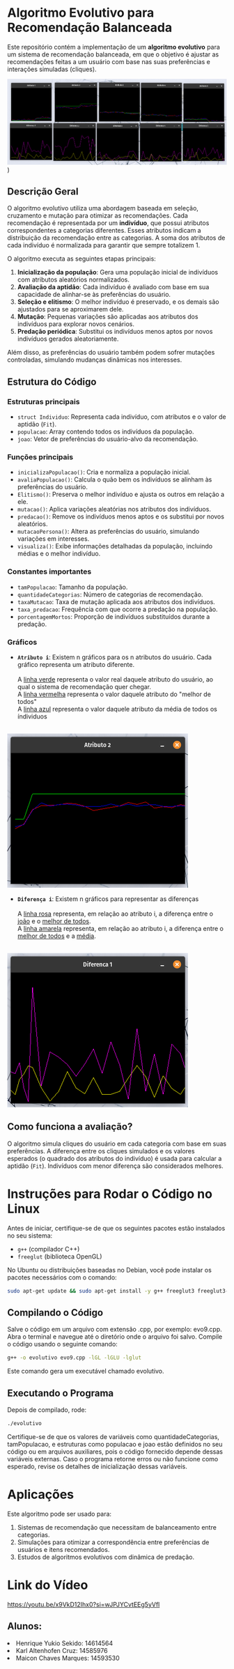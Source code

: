 # Algoritmo Evolutivo para Recomendação Balanceada

Este repositório contém a implementação de um **algoritmo evolutivo** para um sistema de recomendação balanceada, em que o objetivo é ajustar as recomendações feitas a um usuário com base nas suas preferências e interações simuladas (cliques).

![Descrição da Imagem](https://github.com/MaiconChavesMarques/Algoritmo-Evolutivo-para-Otimizacao-de-Recomendacao/blob/main/Imagens/Captura%20de%20tela%20de%202024-12-11%2016-48-30.png))

## Descrição Geral

O algoritmo evolutivo utiliza uma abordagem baseada em seleção, cruzamento e mutação para otimizar as recomendações. Cada recomendação é representada por um **indivíduo**, que possui atributos correspondentes a categorias diferentes. Esses atributos indicam a distribuição da recomendação entre as categorias. A soma dos atributos de cada indivíduo é normalizada para garantir que sempre totalizem 1.

O algoritmo executa as seguintes etapas principais:

1. **Inicialização da população**: Gera uma população inicial de indivíduos com atributos aleatórios normalizados.
2. **Avaliação da aptidão**: Cada indivíduo é avaliado com base em sua capacidade de alinhar-se às preferências do usuário.
3. **Seleção e elitismo**: O melhor indivíduo é preservado, e os demais são ajustados para se aproximarem dele.
4. **Mutação**: Pequenas variações são aplicadas aos atributos dos indivíduos para explorar novos cenários.
5. **Predação periódica**: Substitui os indivíduos menos aptos por novos indivíduos gerados aleatoriamente.

Além disso, as preferências do usuário também podem sofrer mutações controladas, simulando mudanças dinâmicas nos interesses.

## Estrutura do Código

### Estruturas principais
- `struct Individuo`: Representa cada indivíduo, com atributos e o valor de aptidão (`Fit`).
- `populacao`: Array contendo todos os indivíduos da população.
- `joao`: Vetor de preferências do usuário-alvo da recomendação.

### Funções principais
- `inicializaPopulacao()`: Cria e normaliza a população inicial.
- `avaliaPopulacao()`: Calcula o quão bem os indivíduos se alinham às preferências do usuário.
- `Elitismo()`: Preserva o melhor indivíduo e ajusta os outros em relação a ele.
- `mutacao()`: Aplica variações aleatórias nos atributos dos indivíduos.
- `predacao()`: Remove os indivíduos menos aptos e os substitui por novos aleatórios.
- `mutacaoPersona()`: Altera as preferências do usuário, simulando variações em interesses.
- `visualiza()`: Exibe informações detalhadas da população, incluindo médias e o melhor indivíduo.

### Constantes importantes
- `tamPopulacao`: Tamanho da população.
- `quantidadeCategorias`: Número de categorias de recomendação.
- `taxaMutacao`: Taxa de mutação aplicada aos atributos dos indivíduos.
- `taxa_predacao`: Frequência com que ocorre a predação na população.
- `porcentagemMortos`: Proporção de indivíduos substituídos durante a predação.

### Gráficos
- <strong>`Atributo i`</strong>: Existem n gráficos para os n atributos do usuário. Cada gráfico representa um atributo diferente.<br><br>
A <ins>linha verde</ins> representa o valor real daquele atributo do usuário, ao qual o sistema de recomendação quer chegar. <br> 
A <ins>linha vermelha</ins> representa o valor daquele atributo do "melhor de todos" <br>
A <ins>linha azul</ins> representa o valor daquele atributo da média de todos os índividuos <br><br>

![Descrição da Imagem](https://github.com/MaiconChavesMarques/Algoritmo-Evolutivo-para-Otimizacao-de-Recomendacao/blob/main/Imagens/Captura%20de%20tela%20de%202024-12-11%2017-10-25.png)

- <strong>`Diferença i`</strong>: Existem n gráficos para representar as diferenças<br><br>
A <ins>linha rosa</ins> representa, em relação ao atributo i,  a diferença entre o <ins>joão</ins> e o <ins>melhor de todos</ins>.<br>
A <ins>linha amarela</ins> representa, em relação ao atributo i, a diferença entre o <ins>melhor de todos</ins> e a <ins> média</ins>.<br><br>

![Descrição da Imagem](https://github.com/MaiconChavesMarques/Algoritmo-Evolutivo-para-Otimizacao-de-Recomendacao/blob/main/Imagens/Captura%20de%20tela%20de%202024-12-11%2017-11-40.png)

## Como funciona a avaliação?

O algoritmo simula cliques do usuário em cada categoria com base em suas preferências. A diferença entre os cliques simulados e os valores esperados (o quadrado dos atributos do indivíduo) é usada para calcular a aptidão (`Fit`). Indivíduos com menor diferença são considerados melhores.

# Instruções para Rodar o Código no Linux

Antes de iniciar, certifique-se de que os seguintes pacotes estão instalados no seu sistema:
- `g++` (compilador C++)
- `freeglut` (biblioteca OpenGL)

No Ubuntu ou distribuições baseadas no Debian, você pode instalar os pacotes necessários com o comando:
```bash
sudo apt-get update && sudo apt-get install -y g++ freeglut3 freeglut3-dev
```
## Compilando o Código

Salve o código em um arquivo com extensão .cpp, por exemplo: evo9.cpp.
Abra o terminal e navegue até o diretório onde o arquivo foi salvo.
Compile o código usando o seguinte comando:

```bash
g++ -o evolutivo evo9.cpp -lGL -lGLU -lglut
```
Este comando gera um executável chamado evolutivo.

## Executando o Programa

Depois de compilado, rode:
```bash
./evolutivo
```
Certifique-se de que os valores de variáveis como quantidadeCategorias, tamPopulacao, e estruturas como populacao e joao estão definidos no seu código ou em arquivos auxiliares, pois o código fornecido depende dessas variáveis externas.
Caso o programa retorne erros ou não funcione como esperado, revise os detalhes de inicialização dessas variáveis.

# Aplicações

Este algoritmo pode ser usado para:
1. Sistemas de recomendação que necessitam de balanceamento entre categorias.
2. Simulações para otimizar a correspondência entre preferências de usuários e itens recomendados.
3. Estudos de algoritmos evolutivos com dinâmica de predação.

# Link do Vídeo

https://youtu.be/x9VkD12Ihx0?si=wJPJYCvtEEg5yVfl

## Alunos:
<li> Henrique Yukio Sekido: 14614564</li>
<li> Karl Altenhofen Cruz: 14585976</li>
<li> Maicon Chaves Marques: 14593530</li>
